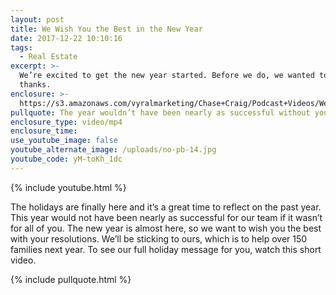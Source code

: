 ```yaml
---
layout: post
title: We Wish You the Best in the New Year
date: 2017-12-22 10:10:16
tags:
  - Real Estate
excerpt: >-
  We’re excited to get the new year started. Before we do, we wanted to say
  thanks.
enclosure: >-
  https://s3.amazonaws.com/vyralmarketing/Chase+Craig/Podcast+Videos/We+Wish+You+the+Best+in+the+New+Year.mp4
pullquote: The year wouldn’t have been nearly as successful without you.
enclosure_type: video/mp4
enclosure_time:
use_youtube_image: false
youtube_alternate_image: /uploads/no-pb-14.jpg
youtube_code: yM-toKh_1dc
---
```



{% include youtube.html %}

The holidays are finally here and it’s a great time to reflect on the past year. This year would not have been nearly as successful for our team if it wasn’t for all of you. The new year is almost here, so we want to wish you the best with your resolutions. We’ll be sticking to ours, which is to help over 150 families next year. To see our full holiday message for you, watch this short video.

{% include pullquote.html %}